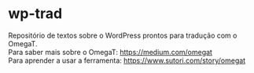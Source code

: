 # wp-trad
Repositório de textos sobre o WordPress prontos para tradução com o OmegaT.<br>
Para saber mais sobre o OmegaT: https://medium.com/omegat<br>
Para aprender a usar a ferramenta: https://www.sutori.com/story/omegat
